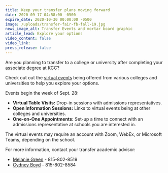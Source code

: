```yaml
---
title: Keep your transfer plans moving forward
date: 2020-09-17 04:58:00 -0500
expire_date: 2020-10-30 00:00:00 -0500
image: /uploads/transfer-fair-fb-fall-19.jpg
news_image_alt: Transfer Events and mortar board graphic
article_lead: Explore your options
video_content: false
video_link:
press_release: false
---
```


Are you planning to transfer to a college or university after completing your associate degree at KCC?

Check out out the&nbsp;[virtual events](http://www.kcc.edu/students/helpful/transfer/Pages/transferfair.aspx)&nbsp;being offered from various colleges and universities to help you explore your options.

Events begin the week of Sept. 28:

* **Virtual Table Visits:** Drop-in sessions with admissions representatives.
* **Open Information Sessions:** Links to virtual events being at other colleges and universities.
* **One-on-One Appointments:** Set-up a time to connect with an admissions representative at schools you are interested in.

The virtual events may require an account with Zoom, WebEx, or Microsoft Teams, depending on the school.

For more information, contact your transfer academic advisor:

* [Melanie Green](mailto:mgreen@kcc.edu) - 815-802-8519
* [Cydney Boyd](mailto:cboyd@kcc.edu) - 815-802-8584